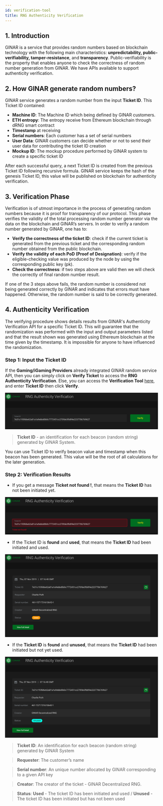 ```yaml
---
id: verification-tool
title: RNG Authenticity Verification
---
```


## 1. Introduction

GINAR is a service that provides random numbers based on blockchain technology with the following main characteristics: **unpredictability, public-verifiability, tamper-resistance**, and **transparency**. Public-verifiability is the property that enables anyone to check the correctness of random number generation from GINAR. We have APIs available to support authenticity verification.

## 2. How GINAR generate random numbers?

GINAR service generates a random number from the input **Ticket ID**. This Ticket ID contained: 
- **Machine ID**: The Machine ID which being defined by GINAR customers.
- **ETH entropy**: The entropy receive from Ethereum blockchain through dRNG smart contract
- **Timestamp** at receiving
- **Serial numbers**: Each customer has a set of serial numbers
- **User Data**: GINAR customers can decide whether or not to send their user data for contributing the ticket ID creation
- **Mockup ID**: The mockup procedure performed by GINAR system to create a specific ticket ID

After each successful query, a next Ticket ID is created from the previous Ticket ID following recursive formula. GINAR service keeps the hash of the genesis Ticket ID, this value will be published on blockchain for authenticity verification.

## 3. Verification Phase

Verification is of utmost importance in the process of generating random numbers because it is proof for transparency of our protocol. This phase verifies the validity of the total processing random number generator via the data on the blockchain and GINAR’s servers.
In order to verify a random number generated by GINAR, one has to:

- **Verify the correctness of the ticket ID**: check if the current ticket is generated from the previous ticket and the corresponding random number obtained from the public blockchain.
- **Verify the validity of each PoD (Proof of Designation)**: verify if the eligible-checking value was produced by the node by using the corresponding public key (pk).
- **Check the correctness**: if two steps above are valid then we will check the correctly of final random number result.

If one of the 3 steps above fails, the random number is considered not being generated correctly by GINAR and indicates that errors must have happened. Otherwise, the random number is said to be correctly generated.

## 4. Authenticity Verification

The verifying procedure shows details results from GINAR's Authenticity Verification API for a specific Ticket ID. This will guarantee that the randomization was performed with the input and output parameters listed and that the result shown was generated using Ethereum blockchain at the time given by the timestamp. It is impossible for anyone to have influenced the randomization. 

### Step 1: Input the Ticket ID

If the **Gaming/iGaming Providers** already integrated GINAR random service API, then you can simply click on **Verify Ticket** to access the **RNG Authenticity Verification**. Else, you can access the **Verification Tool** [here](https://blackbox.ginar.io), and enter **Ticket ID** then click **Verify**. 

![Step 1](https://github.com/GINARTeam/docs/blob/master/docs/Verification-tool/Step1.png?raw=true)

> **Ticket ID** - an identification for each beacon (random string) generated by GINAR System. 

You can use Ticket ID to verify beacon value and timestamp when this beacon has been generated. This value will be the root of all calculations for the later generation.

### Step 2: Verification Results

- If you get a message **Ticket not found !**, that means the **Ticket ID** has not been initiated yet.

![NotFound](https://github.com/GINARTeam/docs/blob/master/docs/Verification-tool/TicketNotFound.png?raw=true)

- If the Ticket ID is **found** and **used**, that means the **Ticket ID** had been initiated and used.

![Found](https://github.com/GINARTeam/docs/blob/master/docs/Verification-tool/TicketFound.png?raw=true)

- If the **Ticket ID** is **found** and **unused**, that means the **Ticket ID** had been initiated but not yet used.

![Unused](https://github.com/GINARTeam/docs/blob/master/docs/Verification-tool/FoundUnused.png?raw=true)

> **Ticket ID**: An identification for each beacon (random string) generated by GINAR System

> **Requester**: The customer’s name

> **Serial number**: An unique number allocated by GINAR corresponding to a given API key

> **Creator**: The creator of the ticket - GINAR Decentralized RNG.

> **Status**: **Used** - The ticket ID has been initiated and used / **Unused** - The ticket ID has been initiated but has not been used




